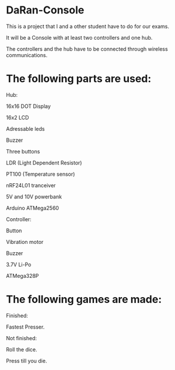 # DaRan-Console

This is a project that I and a other student have to do for our exams. 

It will be a Console with at least two controllers and one hub. 

The controllers and the hub have to be connected through wireless communications.


# The following parts are used:

Hub:

16x16 DOT Display

16x2 LCD

Adressable leds

Buzzer

Three buttons

LDR (Light Dependent Resistor)

PT100 (Temperature sensor)

nRF24L01 tranceiver

5V and 10V powerbank

Arduino ATMega2560


Controller:

Button

Vibration motor

Buzzer

3.7V Li-Po

ATMega328P

# The following games are made:

Finished:

Fastest Presser.

Not finished:

Roll the dice.

Press till you die. 


